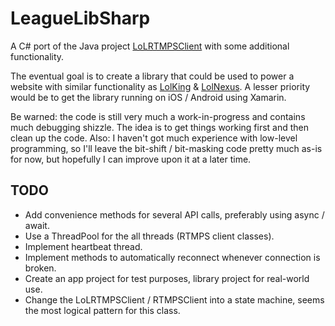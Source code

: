 LeagueLibSharp
==============

A C# port of the Java project [LoLRTMPSClient][0] with some additional functionality. 

The eventual goal is to create a library that could be used to power a website with similar functionality as [LolKing][1] & [LolNexus][2]. A lesser priority would be to get the library running on iOS / Android using Xamarin.

Be warned: the code is still very much a work-in-progress and contains much debugging shizzle. The idea is to get things working first and then clean up the code. Also: I haven't got much experience with low-level programming, so I'll leave the bit-shift / bit-masking code pretty much as-is for now, but hopefully I can improve upon it at a later time.

[0]: http://code.google.com/p/lolrtmpsclient/
[1]: http://www.lolking.net
[2]: http://www.lolnexus.com

TODO
----

* Add convenience methods for several API calls, preferably using async / await.
* Use a ThreadPool for the all threads (RTMPS client classes).
* Implement heartbeat thread.
* Implement methods to automatically reconnect whenever connection is broken.
* Create an app project for test purposes, library project for real-world use.
* Change the LoLRTMPSClient / RTMPSClient into a state machine, seems the most logical pattern for this class.